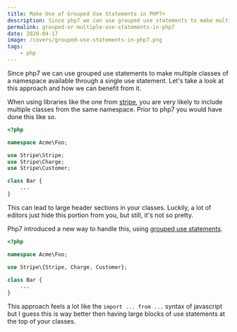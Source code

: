 ```yaml
---
title: Make Use of Grouped Use Statements in PHP7+
description: Since php7 we can use grouped use statements to make multiple classes of a namespace available through a single use statement.
permalink: grouped-or-multiple-use-statements-in-php7
date: 2020-04-17
image: /covers/grouped-use-statements-in-php7.png
tags:
    - php
---
```


Since php7 we can use grouped use statements to make multiple classes of a namespace available through a single use statement. Let's take a look at this approach and how we can benefit from it.

<!-- more -->

When using libraries like the one from [stripe](https://github.com/stripe/stripe-php), you are very likely to include multiple classes from the same namespace. Prior to php7 you would have done this like so.

```php
<?php

namespace Acme\Foo;

use Stripe\Stripe;
use Stripe\Charge;
use Stripe\Customer;

class Bar {
    ...
}
```

This can lead to large header sections in your classes. Luckily, a lot of editors just hide this portion from you, but still, it's not so pretty.

Php7 introduced a new way to handle this, using [grouped use statements](https://www.php.net/manual/de/language.namespaces.importing.php#language.namespaces.importing.group). 

```php
<?php

namespace Acme\Foo;

use Stripe\{Stripe, Charge, Customer};

class Bar {
    ...
}
```

This approach feels a lot like the `import ... from ...` syntax of javascript but I guess this is way better then having large blocks of use statements at the top of your classes.